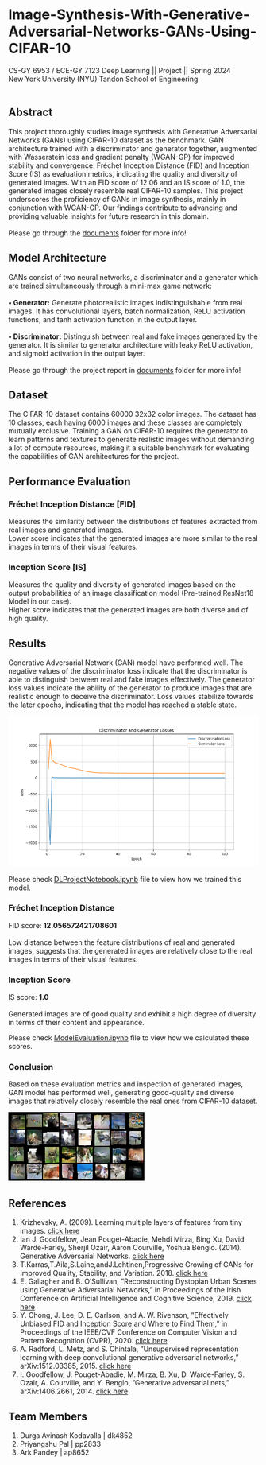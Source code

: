 # Image-Synthesis-With-Generative-Adversarial-Networks-GANs-Using-CIFAR-10

CS-GY 6953 / ECE-GY 7123 Deep Learning || Project || Spring 2024 <br />
New York University (NYU) Tandon School of Engineering <br /> <br />

## Abstract

This project thoroughly studies image synthesis with Generative Adversarial Networks (GANs) using CIFAR-10 dataset as the benchmark. GAN architecture trained with a discriminator and generator together, augmented with Wasserstein loss and gradient penalty (WGAN-GP) for improved stability and convergence. Fréchet Inception Distance (FID) and Inception Score (IS) as evaluation metrics, indicating the quality and diversity of generated images. With an FID score of 12.06 and an IS score of 1.0, the generated images closely resemble real CIFAR-10 samples. This project underscores the proficiency of GANs in image synthesis, mainly in conjunction with WGAN-GP. Our findings contribute to advancing and providing valuable insights for future research in this domain.
<br /> <br />
Please go through the [documents](https://github.com/AvinX12/Image-Synthesis-With-Generative-Adversarial-Networks-GANs-Using-CIFAR-10/tree/main/documents) folder for more info!
<br />

## Model Architecture

GANs consist of two neural networks, a discriminator and a generator which are trained simultaneously through a mini-max game network: <br /> <br />
**• Generator:** Generate photorealistic images indistinguishable from real images. It has convolutional layers, batch normalization, ReLU activation functions, and tanh activation function in the output layer. <br /> <br />
**• Discriminator:** Distinguish between real and fake images generated by the generator. It is similar to generator architecture with leaky ReLU activation, and sigmoid activation in the output layer. <br /> <br />
Please go through the project report in [documents](https://github.com/AvinX12/Image-Synthesis-With-Generative-Adversarial-Networks-GANs-Using-CIFAR-10/tree/main/documents) folder for more info!
<br />

## Dataset

The CIFAR-10 dataset contains 60000 32x32 color images. The dataset has 10 classes, each having 6000 images and these classes are completely mutually exclusive. Training a GAN on CIFAR-10 requires the generator to learn patterns and textures to generate realistic images without demanding a lot of compute resources, making it a suitable benchmark for evaluating the capabilities of GAN architectures for the project.
<br />

## Performance Evaluation

### Fréchet Inception Distance [FID]
Measures the similarity between the distributions of features extracted from real images and generated images. <br />
Lower score indicates that the generated images are more similar to the real images in terms of their visual features. <br />

### Inception Score [IS]
Measures the quality and diversity of generated images based on the output probabilities of an image classification model (Pre-trained ResNet18 Model in our case). <br />
Higher score indicates that the generated images are both diverse and of high quality. <br />

## Results

Generative Adversarial Network (GAN) model have performed well. The negative values of the discriminator loss indicate that the discriminator is able to distinguish between real and fake images effectively. The generator loss values indicate the ability of the generator to produce images that are realistic enough to deceive the discriminator. Loss values stabilize towards the later epochs, indicating that the model has reached a stable state. <br />

![Discriminator and Generator Training Loss Plot](https://github.com/AvinX12/Image-Synthesis-With-Generative-Adversarial-Networks-GANs-Using-CIFAR-10/blob/main/plots/D_G_loss_plot.png)

Please check [DLProjectNotebook.ipynb](https://github.com/AvinX12/Image-Synthesis-With-Generative-Adversarial-Networks-GANs-Using-CIFAR-10/blob/main/DLProjectNotebook.ipynb) file to view how we trained this model.

### Fréchet Inception Distance
FID score: **12.056572421708601** <br /> <br />
Low distance between the feature distributions of real and generated images, suggests that the generated images are relatively close to the real images in terms of their visual features. <br />

### Inception Score
IS score: **1.0** <br /> <br />
Generated images are of good quality and exhibit a high degree of diversity in terms of their content and appearance. <br />

Please check [ModelEvaluation.ipynb](https://github.com/AvinX12/Image-Synthesis-With-Generative-Adversarial-Networks-GANs-Using-CIFAR-10/blob/main/ModelEvaluation.ipynb) file to view how we calculated these scores.

### Conclusion

Based on these evaluation metrics and inspection of generated images, GAN model has performed well, generating good-quality and diverse images that relatively closely resemble the real ones from CIFAR-10 dataset.

![GAN Generated Image](https://github.com/AvinX12/Image-Synthesis-With-Generative-Adversarial-Networks-GANs-Using-CIFAR-10/blob/main/gan_images/100.png)

## References

1. Krizhevsky, A. (2009). Learning multiple layers of features from tiny images. [click here](https://www.cs.toronto.edu/~kriz/cifar.html)
2. Ian J. Goodfellow, Jean Pouget-Abadie, Mehdi Mirza, Bing Xu, David Warde-Farley, Sherjil Ozair, Aaron Courville, Yoshua Bengio. (2014). Generative Adversarial Networks. [click here](https://arxiv.org/abs/1406.2661)
3. T.Karras,T.Aila,S.Laine,andJ.Lehtinen,Progressive Growing of GANs for Improved Quality, Stability, and Variation. 2018. [click here](https://arxiv.org/abs/1710.10196)
4. E. Gallagher and B. O’Sullivan, ”Reconstructing Dystopian Urban Scenes using Generative Adversarial Networks,” in Proceedings of the Irish Conference on Artificial Intelligence and Cognitive Science, 2019. [click here](https://ceur-ws.org/Vol-2563/aics_34.pdf)
5. Y. Chong, J. Lee, D. E. Carlson, and A. W. Rivenson, ”Effectively Unbiased FID and Inception Score and Where to Find Them,” in Proceedings of the IEEE/CVF Conference on Computer Vision and Pattern Recognition (CVPR), 2020. [click here](https://arxiv.org/abs/1911.07023)
6. A. Radford, L. Metz, and S. Chintala, ”Unsupervised representation learning with deep convolutional generative adversarial networks,” arXiv:1512.03385, 2015. [click here](https://arxiv.org/pdf/2110.01442)
7. I. Goodfellow, J. Pouget-Abadie, M. Mirza, B. Xu, D. Warde-Farley, S. Ozair, A. Courville, and Y. Bengio, ”Generative adversarial nets,” arXiv:1406.2661, 2014. [click here](https://arxiv.org/pdf/1406.2661)

## Team Members
1. Durga Avinash Kodavalla | dk4852 <br />
2. Priyangshu Pal | pp2833 <br />
3. Ark Pandey | ap8652 <br />
